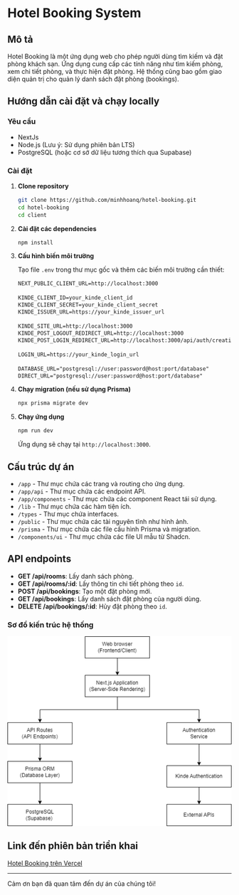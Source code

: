 # Hotel Booking System

## Mô tả

Hotel Booking là một ứng dụng web cho phép người dùng tìm kiếm và đặt phòng khách sạn. Ứng dụng cung cấp các tính năng như tìm kiếm phòng, xem chi tiết phòng, và thực hiện đặt phòng. Hệ thống cũng bao gồm giao diện quản trị cho quản lý danh sách đặt phòng (bookings).

## Hướng dẫn cài đặt và chạy locally

### Yêu cầu

-   NextJs
-   Node.js (Lưu ý: Sử dụng phiên bản LTS)
-   PostgreSQL (hoặc cơ sở dữ liệu tương thích qua Supabase)

### Cài đặt

1. **Clone repository**

    ```bash
    git clone https://github.com/minhhoanq/hotel-booking.git
    cd hotel-booking
    cd client
    ```

2. **Cài đặt các dependencies**

    ```bash
    npm install
    ```

3. **Cấu hình biến môi trường**

    Tạo file `.env` trong thư mục gốc và thêm các biến môi trường cần thiết:

    ```dotenv
    NEXT_PUBLIC_CLIENT_URL=http://localhost:3000

    KINDE_CLIENT_ID=your_kinde_client_id
    KINDE_CLIENT_SECRET=your_kinde_client_secret
    KINDE_ISSUER_URL=https://your_kinde_issuer_url

    KINDE_SITE_URL=http://localhost:3000
    KINDE_POST_LOGOUT_REDIRECT_URL=http://localhost:3000
    KINDE_POST_LOGIN_REDIRECT_URL=http://localhost:3000/api/auth/creation

    LOGIN_URL=https://your_kinde_login_url

    DATABASE_URL="postgresql://user:password@host:port/database"
    DIRECT_URL="postgresql://user:password@host:port/database"
    ```

4. **Chạy migration (nếu sử dụng Prisma)**

    ```bash
    npx prisma migrate dev
    ```

5. **Chạy ứng dụng**

    ```bash
    npm run dev
    ```

    Ứng dụng sẽ chạy tại `http://localhost:3000`.

## Cấu trúc dự án

-   `/app` - Thư mục chứa các trang và routing cho ứng dụng.
-   `/app/api` - Thư mục chứa các endpoint API.
-   `/app/components` - Thư mục chứa các component React tái sử dụng.
-   `/lib` - Thư mục chứa các hàm tiện ích.
-   `/types` - Thư mục chứa interfaces.
-   `/public` - Thư mục chứa các tài nguyên tĩnh như hình ảnh.
-   `/prisma` - Thư mục chứa các file cấu hình Prisma và migration.
-   `/components/ui` - Thư mục chứa các file UI mẫu từ Shadcn.

## API endpoints

-   **GET /api/rooms**: Lấy danh sách phòng.
-   **GET /api/rooms/:id**: Lấy thông tin chi tiết phòng theo `id`.
-   **POST /api/bookings**: Tạo một đặt phòng mới.
-   **GET /api/bookings**: Lấy danh sách đặt phòng của người dùng.
-   **DELETE /api/bookings/:id**: Hủy đặt phòng theo `id`.

### Sơ đồ kiến trúc hệ thống

![](./client//public//booking.drawio.png)

## Link đến phiên bản triển khai

[Hotel Booking trên Vercel](https://hotel-booking-blue-ten.vercel.app/)

---

Cảm ơn bạn đã quan tâm đến dự án của chúng tôi!
